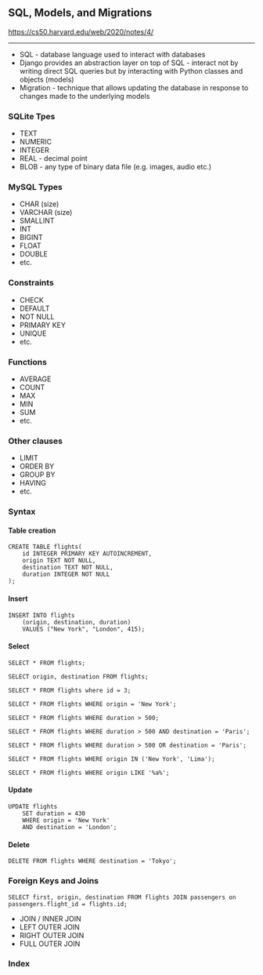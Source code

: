 ## SQL, Models, and Migrations

https://cs50.harvard.edu/web/2020/notes/4/

---

- SQL - database language used to interact with databases
 - Django provides an abstraction layer on top of SQL - interact not by writing direct SQL queries but by interacting with Python classes and objects (models)
- Migration - technique that allows updating the database in response to changes made to the underlying models

### SQLite Tpes

- TEXT
- NUMERIC
- INTEGER
- REAL - decimal point
- BLOB - any type of binary data file (e.g. images, audio etc.)

### MySQL Types

- CHAR (size)
- VARCHAR (size)
- SMALLINT
- INT
- BIGINT
- FLOAT
- DOUBLE
- etc.

### Constraints

- CHECK
- DEFAULT
- NOT NULL
- PRIMARY KEY
- UNIQUE
- etc.

### Functions

- AVERAGE
- COUNT
- MAX
- MIN
- SUM
- etc.

### Other clauses

- LIMIT
- ORDER BY
- GROUP BY
- HAVING
- etc.

### Syntax

#### Table creation

```
CREATE TABLE flights(
    id INTEGER PRIMARY KEY AUTOINCREMENT,
    origin TEXT NOT NULL,
    destination TEXT NOT NULL,
    duration INTEGER NOT NULL
);
```

#### Insert

```
INSERT INTO flights
    (origin, destination, duration) 
    VALUES ("New York", "London", 415);
```

#### Select

```
SELECT * FROM flights;

SELECT origin, destination FROM flights;

SELECT * FROM flights where id = 3;

SELECT * FROM flights WHERE origin = 'New York';

SELECT * FROM flights WHERE duration > 500;

SELECT * FROM flights WHERE duration > 500 AND destination = 'Paris';

SELECT * FROM flights WHERE duration > 500 OR destination = 'Paris';

SELECT * FROM flights WHERE origin IN ('New York', 'Lima');

SELECT * FROM flights WHERE origin LIKE '%a%';
```

#### Update

```
UPDATE flights
    SET duration = 430
    WHERE origin = 'New York'
    AND destination = 'London';
```

#### Delete

```
DELETE FROM flights WHERE destination = 'Tokyo';
```

### Foreign Keys and Joins

```
SELECT first, origin, destination FROM flights JOIN passengers on passengers.flight_id = flights.id;
```

- JOIN / INNER JOIN
- LEFT OUTER JOIN
- RIGHT OUTER JOIN
- FULL OUTER JOIN

### Index